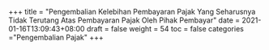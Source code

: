+++
title = "Pengembalian Kelebihan Pembayaran Pajak Yang Seharusnya Tidak Terutang Atas Pembayaran Pajak Oleh Pihak Pembayar"
date = 2021-01-16T13:09:43+08:00
draft = false
weight = 54
toc = false
categories ="Pengembalian Pajak"
+++
